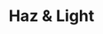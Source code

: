 ---
title: "Haz & Light"
url: /ciudad-autonoma-de-buenos-aires/haz-y-light/
shop: decoración interior
---